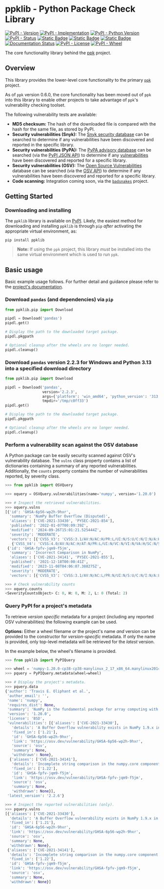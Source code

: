
# ppklib - Python Package Check Library

[![PyPI - Version](https://img.shields.io/pypi/v/ppklib?style=flat-square)](https://pypi.org/project/ppklib)
[![PyPI - Implementation](https://img.shields.io/pypi/implementation/ppklib?style=flat-square)](https://pypi.org/project/ppklib)
[![PyPI - Python Version](https://img.shields.io/pypi/pyversions/ppklib?style=flat-square)](https://pypi.org/project/ppklib)
[![PyPI - Status](https://img.shields.io/pypi/status/ppklib?style=flat-square)](https://pypi.org/project/ppklib)
[![Static Badge](https://img.shields.io/badge/tests-passing-brightgreen?style=flat-square)](https://pypi.org/project/ppklib)
[![Static Badge](https://img.shields.io/badge/code_coverage-100%25-brightgreen?style=flat-square)](https://pypi.org/project/ppklib)
[![Static Badge](https://img.shields.io/badge/pylint_analysis-100%25-brightgreen?style=flat-square)](https://pypi.org/project/ppklib)
[![Documentation Status](https://readthedocs.org/projects/ppklib/badge/?version=latest&style=flat-square)](https://ppklib.readthedocs.io/en/latest/)
[![PyPI - License](https://img.shields.io/pypi/l/ppklib?style=flat-square)](https://opensource.org/license/gpl-3-0)
[![PyPI - Wheel](https://img.shields.io/pypi/wheel/ppklib?style=flat-square)](https://pypi.org/project/ppklib)

The core functionality library behind the [ppk](https://github.com/s3dev/ppk) project.


## Overview
This library provides the lower-level core functionality to the primary [`ppk`](https://github.com/s3dev/ppk) project.

As of `ppk` version 0.6.0, the core functionality has been moved out of `ppk` into this library to enable other projects to take advantage of `ppk`'s vulnerability checking toolset. 

The following vulnerability tests are available:
 - **MD5 checksum:** The hash of the downloaded file is compared with the hash for the same file, as stored by PyPI.
 - **Security vulnerabilities (Snyk):** The [Snyk security database](https://security.snyk.io/) can be searched to determine if any vulnerabilities have been discovered and reported in the specific library.
 - **Security vulnerabilities (PyPA):** The [PyPA  advisory database](https://github.com/pypa/advisory-database) can be searched (via the [PyPI JSON API](https://docs.pypi.org/api/json/)) to determine if any [vulnerabilities](https://docs.pypi.org/api/json/#known-vulnerabilities) have been discovered and reported for a specific library.
 - **Security vulnerabilities (OSV):** The [Open Source Vulnerabilities](https://osv.dev/) database can be searched (via the [OSV API](https://google.github.io/osv.dev/api/)) to determine if any vulnerabilities have been discovered and reported for a specific library.
 - **Code scanning:** Integration coming soon, via the [`badsnakes`](https://pypi.org/project/badsnakes/) project.


## Getting Started

### Downloading and installing
The `ppklib` library is available on [PyPI](https://pypi.org/project/ppklib/). Likely, the easiest method for downloading and installing `ppklib` is through `pip` *after* activating the appropriate virtual environment, as:
```
pip install ppklib
```

> **Note:**
> If using the `ppk` project, this library *must* be installed into the same virtual environment which is used to run `ppk`.

## Basic usage
Basic example usage follows. For further detail and guidance please refer to the [project's documentation](https://ppklib.readthedocs.io/en/latest/).

### Download `pandas` (and dependencies) via `pip`
```python
from ppklib.pip import Download

pipdl = Download('pandas')
pipdl.get()

# Display the path to the downloaded target package.
pipdl.pkgpath

# Optional cleanup after the wheels are no longer needed.
pipdl.cleanup()
```

### Download `pandas` version 2.2.3 for Windows and Python 3.13 into a specified download directory

```python
from ppklib.pip import Download

pipdl = Download('pandas',
                 version='2.2.3',
                 args={'platform': 'win_amd64', 'python_version': '313'},
                 tmpdir='/tmp/c0ff33')
pipdl.get()

# Display the path to the downloaded target package.
pipdl.pkgpath

# Optional cleanup after the wheels are no longer needed.
pipdl.cleanup()
```

### Perform a vulnerability scan against the OSV database
A Python package can be easily security scanned against OSV's vulnerability database. The `vulns` class property
contains a list of dictionaries containing a summary of any reported vulnerabilities. Additionally, the `counts` property contains the number of vulnerabilities reported, by severity class.

```python
>>> from ppklib import OSVQuery

>>> oquery = OSVQuery.vulnerabilities(name='numpy', version='1.20.0')

>>> # Inspect the retrieved vulnerabilities.
>>> oquery.vulns
[{'id': 'GHSA-6p56-wp2h-9hxr',
  'summary': 'NumPy Buffer Overflow (Disputed)',
  'aliases': ['CVE-2021-33430', 'PYSEC-2021-854'],
  'published': '2022-01-07T00:09:39Z',
  'modified': '2024-09-26T15:01:21.525444Z',
  'severity': 'MODERATE',
  'vectors': [{'CVSS_V3': 'CVSS:3.1/AV:N/AC:H/PR:L/UI:N/S:U/C:N/I:N/A:H'},
   {'CVSS_V4': 'CVSS:4.0/AV:N/AC:H/AT:N/PR:L/UI:N/VC:N/VI:N/VA:H/SC:N/SI:N/SA:N'}]},
 {'id': 'GHSA-fpfv-jqm9-f5jm',
  'summary': 'Incorrect Comparison in NumPy',
  'aliases': ['CVE-2021-34141', 'PYSEC-2021-855'],
  'published': '2021-12-18T00:00:41Z',
  'modified': '2023-11-08T04:06:07.388275Z',
  'severity': 'MODERATE',
  'vectors': [{'CVSS_V3': 'CVSS:3.1/AV:N/AC:L/PR:N/UI:N/S:U/C:N/I:N/A:L'}]}]

>>> # Check vulnerability counts
>>> oquery.counts
<SeverityCountsObject> C: 0, H: 0, M: 2, L: 0 (Total: 2)

```

### Query PyPI for a project's metadata
To retrieve *version specific* metadata for a project (including any reported OSV vulnerabilities) the following example can be used.

**Options:**
Either a wheel filename *or* the project's name *and* version can be provided to the constructor for *version-specific* metadata. If only the name is provided, only top-level metadata will be retrieved for the *latest* version.

In the example below, the wheel's filename is provided.

```python
>>> from ppklib import PyPIQuery

>>> wheel = 'numpy-1.20.0-cp38-cp38-manylinux_2_17_x86_64.manylinux2014_x86_64.whl'
>>> pquery = PyPIQuery.metadata(wheel=wheel)

>>> # Display the project's metadata.
>>> pquery.data
{'author': 'Travis E. Oliphant et al.',
 'author_email': '',
 'name': 'numpy',
 'requires_dist': None,
 'summary': 'NumPy is the fundamental package for array computing with Python.',
 'version': '1.20.0',
 'license': 'BSD',
 'vulnerabilities': [{'aliases': ['CVE-2021-33430'],
   'details': 'A Buffer Overflow vulnerability exists in NumPy 1.9.x in the PyArray_NewFromDescr_int function of ctors.c when specifying arrays of large dimensions (over 32) from Python code, which could let a malicious user cause a Denial of Service.\n\nNOTE: The vendor does not agree this is a vulnerability; In (very limited) circumstances a user may be able provoke the buffer overflow, the user is most likely already privileged to at least provoke denial of service by exhausting memory. Triggering this further requires the use of uncommon API (complicated structured dtypes), which is very unlikely to be available to an unprivileged user.',
   'fixed_in': ['1.21'],
   'id': 'GHSA-6p56-wp2h-9hxr',
   'link': 'https://osv.dev/vulnerability/GHSA-6p56-wp2h-9hxr',
   'source': 'osv',
   'summary': None,
   'withdrawn': None},
  {'aliases': ['CVE-2021-34141'],
   'details': 'Incomplete string comparison in the numpy.core component in NumPy1.9.x, which allows attackers to fail the APIs via constructing specific string objects.',
   'fixed_in': ['1.22'],
   'id': 'GHSA-fpfv-jqm9-f5jm',
   'link': 'https://osv.dev/vulnerability/GHSA-fpfv-jqm9-f5jm',
   'source': 'osv',
   'summary': None,
   'withdrawn': None}],
 'latest_version': '2.2.6'}

>>> # Inspect the reported vulnerabilities (only).
>>> pquery.vulns
[{'aliases': ['CVE-2021-33430'],
  'details': 'A Buffer Overflow vulnerability exists in NumPy 1.9.x in the ...',
  'fixed_in': ['1.21'],
  'id': 'GHSA-6p56-wp2h-9hxr',
  'link': 'https://osv.dev/vulnerability/GHSA-6p56-wp2h-9hxr',
  'source': 'osv',
  'summary': None,
  'withdrawn': None},
 {'aliases': ['CVE-2021-34141'],
  'details': 'Incomplete string comparison in the numpy.core component in ...',
  'fixed_in': ['1.22'],
  'id': 'GHSA-fpfv-jqm9-f5jm',
  'link': 'https://osv.dev/vulnerability/GHSA-fpfv-jqm9-f5jm',
  'source': 'osv',
  'summary': None,
  'withdrawn': None}]

``` 

